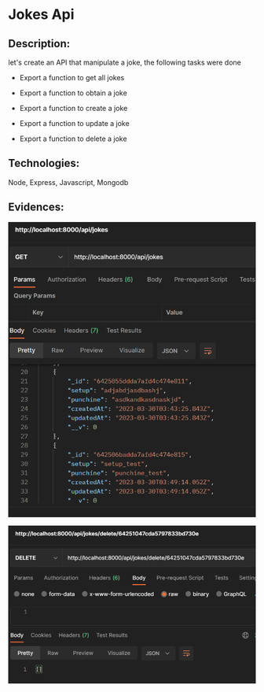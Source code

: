 # Jokes Api

## Description:

let's create an API that manipulate a joke, the following tasks were done

- Export a function to get all jokes

- Export a function to obtain a joke

- Export a function to create a joke

- Export a function to update a joke

- Export a function to delete a joke


## Technologies: 

Node, Express, Javascript, Mongodb

## Evidences:


![alt text](./preview.PNG "Image Title")

![alt text](./preview2.PNG "Image Title")
